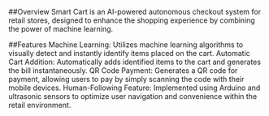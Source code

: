 ##Overview
Smart Cart is an AI-powered autonomous checkout system for retail stores, designed to enhance the shopping experience by combining the power of  machine learning. 

##Features
Machine Learning: Utilizes machine learning algorithms to visually detect and instantly identify items placed on the cart.
Automatic Cart Addition: Automatically adds identified items to the cart and generates the bill instantaneously.
QR Code Payment: Generates a QR code for payment, allowing users to pay by simply scanning the code with their mobile devices.
Human-Following Feature: Implemented using Arduino and ultrasonic sensors to optimize user navigation and convenience within the retail environment.
